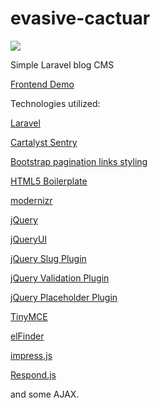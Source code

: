 evasive-cactuar
===============
![](http://i.imgur.com/u9huyrW.png)

Simple Laravel blog CMS

[Frontend Demo](http://insanet.pl/)

Technologies utilized:

[Laravel](http://laravel.com/)

[Cartalyst Sentry](https://github.com/cartalyst/sentry)

[Bootstrap pagination links styling](http://getbootstrap.com/2.3.2/)

[HTML5 Boilerplate](https://github.com/h5bp/html5-boilerplate)

[modernizr](http://modernizr.com/)


[jQuery](http://jquery.com/)

[jQueryUI](http://jqueryui.com/)

[jQuery Slug Plugin](https://github.com/diegok/slugit-jquery)

[jQuery Validation Plugin](http://bassistance.de/jquery-plugins/jquery-plugin-validation/)

[jQuery Placeholder Plugin](https://github.com/mathiasbynens/jquery-placeholder)

[TinyMCE](http://www.tinymce.com/)

[elFinder](http://elfinder.org/)

[impress.js](https://github.com/bartaz/impress.js/)

[Respond.js](https://github.com/scottjehl/Respond)

and some AJAX.

